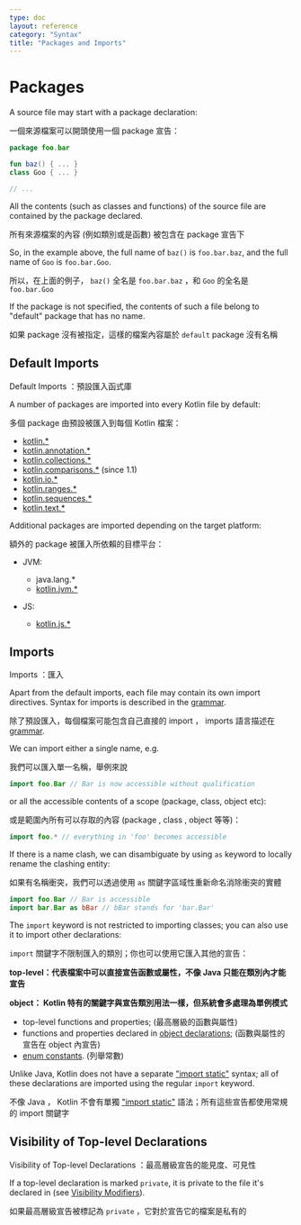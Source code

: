 ```yaml
---
type: doc
layout: reference
category: "Syntax"
title: "Packages and Imports"
---
```


# Packages

A source file may start with a package declaration:

一個來源檔案可以開頭使用一個 package 宣告：
``` kotlin
package foo.bar

fun baz() { ... }
class Goo { ... }

// ...
```
All the contents (such as classes and functions) of the source file are contained by the package declared.

所有來源檔案的內容 (例如類別或是函數) 被包含在 package 宣告下

So, in the example above, the full name of `baz()` is `foo.bar.baz`, and the full name of `Goo` is `foo.bar.Goo`. 

所以，在上面的例子， `baz()` 全名是 `foo.bar.baz` ，和 `Goo` 的全名是 `foo.bar.Goo`

If the package is not specified, the contents of such a file belong to "default" package that has no name.

如果 package 沒有被指定，這樣的檔案內容屬於 `default` package 沒有名稱

## Default Imports

Default Imports ：預設匯入函式庫

A number of packages are imported into every Kotlin file by default:

多個 package 由預設被匯入到每個 Kotlin 檔案：

- [kotlin.*](https://kotlinlang.org/api/latest/jvm/stdlib/kotlin/index.html)
- [kotlin.annotation.*](https://kotlinlang.org/api/latest/jvm/stdlib/kotlin.annotation/index.html)
- [kotlin.collections.*](https://kotlinlang.org/api/latest/jvm/stdlib/kotlin.collections/index.html)
- [kotlin.comparisons.*](https://kotlinlang.org/api/latest/jvm/stdlib/kotlin.comparisons/index.html)  (since 1.1)
- [kotlin.io.*](https://kotlinlang.org/api/latest/jvm/stdlib/kotlin.io/index.html)
- [kotlin.ranges.*](https://kotlinlang.org/api/latest/jvm/stdlib/kotlin.ranges/index.html)
- [kotlin.sequences.*](https://kotlinlang.org/api/latest/jvm/stdlib/kotlin.sequences/index.html)
- [kotlin.text.*](https://kotlinlang.org/api/latest/jvm/stdlib/kotlin.text/index.html)

Additional packages are imported depending on the target platform:

額外的 package 被匯入所依賴的目標平台：

- JVM:
  - java.lang.*
  - [kotlin.jvm.*](https://kotlinlang.org/api/latest/jvm/stdlib/kotlin.jvm/index.html)

- JS:    
  - [kotlin.js.*](https://kotlinlang.org/api/latest/jvm/stdlib/kotlin.js/index.html)

## Imports

Imports ：匯入

Apart from the default imports, each file may contain its own import directives.
Syntax for imports is described in the [grammar](https://kotlinlang.org/docs/reference/grammar.html#import).

除了預設匯入，每個檔案可能包含自己直接的 import ， imports 語言描述在 [grammar](https://kotlinlang.org/docs/reference/grammar.html#import).

We can import either a single name, e.g.

我們可以匯入單一名稱，舉例來說

``` kotlin
import foo.Bar // Bar is now accessible without qualification
```

or all the accessible contents of a scope (package, class, object etc):

或是範圍內所有可以存取的內容 (package , class , object 等等)：

``` kotlin
import foo.* // everything in 'foo' becomes accessible
```

If there is a name clash, we can disambiguate by using `as` keyword to locally rename the clashing entity:

如果有名稱衝突，我們可以透過使用 `as` 關鍵字區域性重新命名消除衝突的實體


``` kotlin
import foo.Bar // Bar is accessible
import bar.Bar as bBar // bBar stands for 'bar.Bar'
```

The `import` keyword is not restricted to importing classes; you can also use it to import other declarations:

`import` 關鍵字不限制匯入的類別；你也可以使用它匯入其他的宣告：

**top-level：代表檔案中可以直接宣告函數或屬性，不像 Java 只能在類別內才能宣告**

**object： Kotlin 特有的關鍵字與宣告類別用法一樣，但系統會多處理為單例模式**

  * top-level functions and properties; (最高層級的函數與屬性)
  * functions and properties declared in [object declarations](object-declarations.md#object-declarations); (函數與屬性的宣告在 object 內宣告)
  * [enum constants](enum-classes.md). (列舉常數)

Unlike Java, Kotlin does not have a separate ["import static"](https://docs.oracle.com/javase/8/docs/technotes/guides/language/static-import.html) syntax; all of these declarations are imported using the regular `import` keyword.

不像 Java ， Kotlin 不會有單獨  ["import static"](https://docs.oracle.com/javase/8/docs/technotes/guides/language/static-import.html) 語法；所有這些宣告都使用常規的 import 關鍵字

## Visibility of Top-level Declarations

Visibility of Top-level Declarations ：最高層級宣告的能見度、可見性

If a top-level declaration is marked `private`, it is private to the file it's declared in (see [Visibility Modifiers](visibility-modifiers.md)).

如果最高層級宣告被標記為 `private` ，它對於宣告它的檔案是私有的